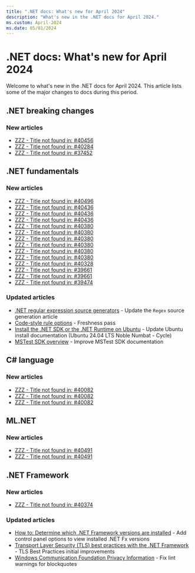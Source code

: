 ```yaml
---
title: ".NET docs: What's new for April 2024"
description: "What's new in the .NET docs for April 2024."
ms.custom: April-2024
ms.date: 05/01/2024
---
```


# .NET docs: What's new for April 2024

Welcome to what's new in the .NET docs for April 2024. This article lists some of the major changes to docs during this period.

## .NET breaking changes

### New articles

- [ZZZ - Title not found in: #40456](../core/compatibility/containers/8.0/ca-certificates-package.md)
- [ZZZ - Title not found in: #40284](../core/compatibility/aspnet-core/9.0/key-resolution.md)
- [ZZZ - Title not found in: #37452](../core/compatibility/core-libraries/9.0/obsolete-apis-with-custom-diagnostics.md)

## .NET fundamentals

### New articles

- [ZZZ - Title not found in: #40496](../core/testing/unit-testing-mstest-configure.md)
- [ZZZ - Title not found in: #40436](../core/whats-new/dotnet-9/libraries.md)
- [ZZZ - Title not found in: #40436](../core/whats-new/dotnet-9/runtime.md)
- [ZZZ - Title not found in: #40436](../core/whats-new/dotnet-9/sdk.md)
- [ZZZ - Title not found in: #40380](../core/testing/unit-testing-platform-extensions-code-coverage.md)
- [ZZZ - Title not found in: #40380](../core/testing/unit-testing-platform-extensions-diagnostics.md)
- [ZZZ - Title not found in: #40380](../core/testing/unit-testing-platform-extensions-hosting.md)
- [ZZZ - Title not found in: #40380](../core/testing/unit-testing-platform-extensions-policy.md)
- [ZZZ - Title not found in: #40380](../core/testing/unit-testing-platform-extensions-test-reports.md)
- [ZZZ - Title not found in: #40380](../core/testing/unit-testing-platform-extensions-vstest-bridge.md)
- [ZZZ - Title not found in: #40328](../fundamentals/apicompat/preview-apis.md)
- [ZZZ - Title not found in: #39661](../fundamentals/code-analysis/quality-rules/ca1871.md)
- [ZZZ - Title not found in: #39661](../fundamentals/code-analysis/quality-rules/ca2264.md)
- [ZZZ - Title not found in: #39474](../core/install/linux-ubuntu-install.md)

### Updated articles

- [.NET regular expression source generators](../standard/base-types/regular-expression-source-generators.md) - Update the `Regex` source generation article
- [Code-style rule options](../fundamentals/code-analysis/code-style-rule-options.md) - Freshness pass
- [Install the .NET SDK or the .NET Runtime on Ubuntu](../core/install/linux-ubuntu.md) - Update Ubuntu install documentation (Ubuntu 24.04 LTS Noble Numbat - Cycle)
- [MSTest SDK overview](../core/testing/unit-testing-mstest-sdk.md) - Improve MSTest SDK documentation

## C# language

### New articles

- [ZZZ - Title not found in: #40082](../csharp/tour-of-csharp/tips-for-java-developers.md)
- [ZZZ - Title not found in: #40082](../csharp/tour-of-csharp/tips-for-javascript-developers.md)
- [ZZZ - Title not found in: #40082](../csharp/tour-of-csharp/tips-for-python-developers.md)

## ML.NET

### New articles

- [ZZZ - Title not found in: #40491](../machine-learning/overview.md)
- [ZZZ - Title not found in: #40491](../machine-learning/whats-new/overview.md)

## .NET Framework

### New articles

- [ZZZ - Title not found in: #40374](../framework/release-notes/2024/04-april-security-and-quality-rollup.md)

### Updated articles

- [How to: Determine which .NET Framework versions are installed](../framework/migration-guide/how-to-determine-which-versions-are-installed.md) - Add control panel options to view installed .NET Fx versions
- [Transport Layer Security (TLS) best practices with the .NET Framework](../framework/network-programming/tls.md) - TLS Best Practices initial improvements
- [Windows Communication Foundation Privacy Information](../framework/wcf/privacy-information.md) - Fix lint warnings for blockquotes

